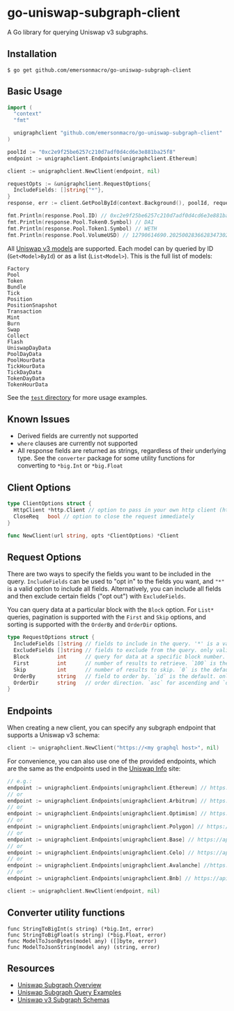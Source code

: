 # go-uniswap-subgraph-client

A Go library for querying Uniswap v3 subgraphs.

## Installation

```
$ go get github.com/emersonmacro/go-uniswap-subgraph-client
```

## Basic Usage

```go
import (
  "context"
  "fmt"

  unigraphclient "github.com/emersonmacro/go-uniswap-subgraph-client"
)

poolId := "0xc2e9f25be6257c210d7adf0d4cd6e3e881ba25f8"
endpoint := unigraphclient.Endpoints[unigraphclient.Ethereum]

client := unigraphclient.NewClient(endpoint, nil)

requestOpts := &unigraphclient.RequestOptions{
  IncludeFields: []string{"*"},
}
response, err := client.GetPoolById(context.Background(), poolId, requestOpts)

fmt.Println(response.Pool.ID) // 0xc2e9f25be6257c210d7adf0d4cd6e3e881ba25f8
fmt.Println(response.Pool.Token0.Symbol) // DAI
fmt.Println(response.Pool.Token1.Symbol) // WETH
fmt.Println(response.Pool.VolumeUSD) // 12790614690.20250028366283473022774
```

All [Uniswap v3 models](https://github.com/Uniswap/v3-subgraph/blob/main/schema.graphql) are supported. Each model can by queried by ID (`Get<Model>ById`) or as a list (`List<Model>`). This is the full list of models:

```
Factory
Pool
Token
Bundle
Tick
Position
PositionSnapshot
Transaction
Mint
Burn
Swap
Collect
Flash
UniswapDayData
PoolDayData
PoolHourData
TickHourData
TickDayData
TokenDayData
TokenHourData
```

See the [`test` directory](https://github.com/emersonmacro/go-uniswap-subgraph-client/tree/master/test) for more usage examples.

## Known Issues

- Derived fields are currently not supported
- `where` clauses are currently not supported
- All response fields are returned as strings, regardless of their underlying type. See the `converter` package for some utility functions for converting to `*big.Int` or `*big.Float`

## Client Options

```go
type ClientOptions struct {
  HttpClient *http.Client // option to pass in your own http client (http.DefaultClient by default)
  CloseReq   bool // option to close the request immediately
}

func NewClient(url string, opts *ClientOptions) *Client
```

## Request Options

There are two ways to specify the fields you want to be included in the query. `IncludeFields` can be used to "opt in" to the fields you want, and `"*"` is a valid option to include all fields. Alternatively, you can include all fields and then exclude certain fields ("opt out") with `ExcludeFields`.

You can query data at a particular block with the `Block` option. For `List*` queries, pagination is supported with the `First` and `Skip` options, and sorting is supported with the `OrderBy` and `OrderDir` options.

```go
type RequestOptions struct {
  IncludeFields []string // fields to include in the query. '*' is a valid option meaning 'include all fields'. if any fields are listed in IncludeFields besides '*', ExcludeFields must be empty.
  ExcludeFields []string // fields to exclude from the query. only valid when '*' is in IncludeFields.
  Block         int      // query for data at a specific block number.
  First         int      // number of results to retrieve. `100` is the default. only valid for List queries.
  Skip          int      // number of results to skip. `0` is the default. only valid for List queries.
  OrderBy       string   // field to order by. `id` is the default. only valid for List queries.
  OrderDir      string   // order direction. `asc` for ascending and `desc` for descending are the only valid options. `asc` is the default. only valid for List queries.
}
```

## Endpoints

When creating a new client, you can specify any subgraph endpoint that supports a Uniswap v3 schema:

```go
client := unigraphclient.NewClient("https://<my graphql host>", nil)
```

For convenience, you can also use one of the provided endpoints, which are the same as the endpoints used in the [Uniswap Info](https://info.uniswap.org/#/) site:

```go
// e.g.:
endpoint := unigraphclient.Endpoints[unigraphclient.Ethereum] // https://api.thegraph.com/subgraphs/name/uniswap/uniswap-v3
// or
endpoint := unigraphclient.Endpoints[unigraphclient.Arbitrum] // https://api.thegraph.com/subgraphs/name/ianlapham/uniswap-arbitrum-one
// or
endpoint := unigraphclient.Endpoints[unigraphclient.Optimism] // https://api.thegraph.com/subgraphs/name/ianlapham/optimism-post-regenesis
// or
endpoint := unigraphclient.Endpoints[unigraphclient.Polygon] // https://api.thegraph.com/subgraphs/name/ianlapham/uniswap-v3-polygon
// or
endpoint := unigraphclient.Endpoints[unigraphclient.Base] // https://api.studio.thegraph.com/query/48211/uniswap-v3-base/version/latest
// or
endpoint := unigraphclient.Endpoints[unigraphclient.Celo] // https://api.thegraph.com/subgraphs/name/jesse-sawa/uniswap-celo
// or
endpoint := unigraphclient.Endpoints[unigraphclient.Avalanche] //https://api.thegraph.com/subgraphs/name/lynnshaoyu/uniswap-v3-avax
// or
endpoint := unigraphclient.Endpoints[unigraphclient.Bnb] // https://api.thegraph.com/subgraphs/name/ianlapham/uniswap-v3-bsc

client := unigraphclient.NewClient(endpoint, nil)
```

## Converter utility functions

```
func StringToBigInt(s string) (*big.Int, error)
func StringToBigFloat(s string) (*big.Float, error)
func ModelToJsonBytes(model any) ([]byte, error)
func ModelToJsonString(model any) (string, error)
```

## Resources

- [Uniswap Subgraph Overview](https://docs.uniswap.org/api/subgraph/overview)
- [Uniswap Subgraph Query Examples](https://docs.uniswap.org/api/subgraph/guides/examples)
- [Uniswap v3 Subgraph Schemas](https://github.com/Uniswap/v3-subgraph/blob/main/schema.graphql)
